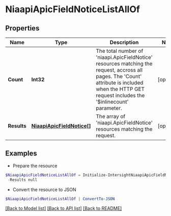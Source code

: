 # NiaapiApicFieldNoticeListAllOf
## Properties

Name | Type | Description | Notes
------------ | ------------- | ------------- | -------------
**Count** | **Int32** | The total number of &#39;niaapi.ApicFieldNotice&#39; resources matching the request, accross all pages. The &#39;Count&#39; attribute is included when the HTTP GET request includes the &#39;$inlinecount&#39; parameter. | [optional] 
**Results** | [**NiaapiApicFieldNotice[]**](NiaapiApicFieldNotice.md) | The array of &#39;niaapi.ApicFieldNotice&#39; resources matching the request. | [optional] 

## Examples

- Prepare the resource
```powershell
$NiaapiApicFieldNoticeListAllOf = Initialize-IntersightNiaapiApicFieldNoticeListAllOf  -Count null `
 -Results null
```

- Convert the resource to JSON
```powershell
$NiaapiApicFieldNoticeListAllOf | ConvertTo-JSON
```

[[Back to Model list]](../README.md#documentation-for-models) [[Back to API list]](../README.md#documentation-for-api-endpoints) [[Back to README]](../README.md)

